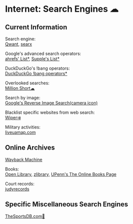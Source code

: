 # Internet: Search Engines ☁

## Current Information

Search engine:  
[Qwant](https://www.qwant.com/),
[searx](https://searx.space/)

Google's advanced search operators:  
[ahrefs' List*](https://supple.com.au/tools/google-advanced-search-operators/),
[Supple's List*](https://ahrefs.com/blog/google-advanced-search-operators/)

DuckDuckGo's !bang operators:  
[DuckDuckGo !bang operators*](https://mosermichael.github.io/duckduckbang/html/main.html)

Overlooked searches:  
[Million Short☁](https://millionshort.com/)

Search by image:  
[Google's Reverse Image Search(camera icon)](https://images.google.com/)

Blacklist specific websites from web search:  
[Wiper⇉](https://github.com/davidahmed/wiper)

Military activities:  
[liveuamap.com](https://liveuamap.com/)

## Online Archives

[Wayback Machine](https://web.archive.org/)

Books:  
[Open Library](https://openlibrary.org/),
[zlibrary](https://b-ok.cc/),
[UPenn's The Online Books Page](https://onlinebooks.library.upenn.edu/)

Court records:  
[judyrecords](https://www.judyrecords.com/)

## Specific Miscellaneous Search Engines

[TheSportsDB.com🔌](https://thesportsdb.com/)

